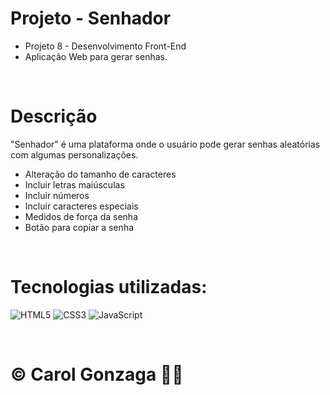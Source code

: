 # Projeto - Senhador
- Projeto 8 - Desenvolvimento Front-End
- Aplicação Web para gerar senhas.

<br/>

# Descrição
"Senhador" é uma plataforma onde o usuário pode gerar senhas aleatórias com algumas personalizações.
- Alteração do tamanho de caracteres
- Incluir letras maiúsculas
- Incluir números
- Incluir caracteres especiais
- Medidos de força da senha
- Botão para copiar a senha

<br/>

# Tecnologias utilizadas:
![HTML5](https://img.shields.io/badge/html5-%23E34F26.svg?style=flat&logo=html5&logoColor=white) 
![CSS3](https://img.shields.io/badge/css3-%231572B6.svg?style=flat&logo=css3&logoColor=white)
![JavaScript](https://img.shields.io/badge/javascript-%23323330.svg?style=flat&logo=javascript&logoColor=%23F7DF1E)

<br/>
  
# © Carol Gonzaga 🏳️‍🌈
